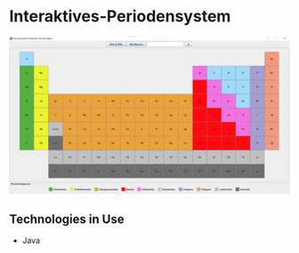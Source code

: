 # Interaktives-Periodensystem

![Landing Page](src/img/landing-page.png)

##  Technologies in Use

-  Java
